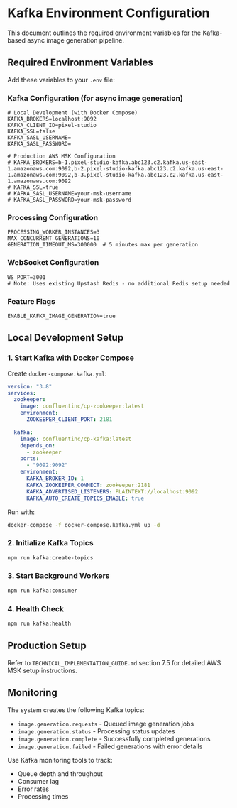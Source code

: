 # Kafka Environment Configuration

This document outlines the required environment variables for the Kafka-based async image generation pipeline.

## Required Environment Variables

Add these variables to your `.env` file:

### Kafka Configuration (for async image generation)

```env
# Local Development (with Docker Compose)
KAFKA_BROKERS=localhost:9092
KAFKA_CLIENT_ID=pixel-studio
KAFKA_SSL=false
KAFKA_SASL_USERNAME=
KAFKA_SASL_PASSWORD=

# Production AWS MSK Configuration
# KAFKA_BROKERS=b-1.pixel-studio-kafka.abc123.c2.kafka.us-east-1.amazonaws.com:9092,b-2.pixel-studio-kafka.abc123.c2.kafka.us-east-1.amazonaws.com:9092,b-3.pixel-studio-kafka.abc123.c2.kafka.us-east-1.amazonaws.com:9092
# KAFKA_SSL=true
# KAFKA_SASL_USERNAME=your-msk-username
# KAFKA_SASL_PASSWORD=your-msk-password
```

### Processing Configuration

```env
PROCESSING_WORKER_INSTANCES=3
MAX_CONCURRENT_GENERATIONS=10
GENERATION_TIMEOUT_MS=300000  # 5 minutes max per generation
```

### WebSocket Configuration

```env
WS_PORT=3001
# Note: Uses existing Upstash Redis - no additional Redis setup needed
```

### Feature Flags

```env
ENABLE_KAFKA_IMAGE_GENERATION=true
```

## Local Development Setup

### 1. Start Kafka with Docker Compose

Create `docker-compose.kafka.yml`:

```yaml
version: "3.8"
services:
  zookeeper:
    image: confluentinc/cp-zookeeper:latest
    environment:
      ZOOKEEPER_CLIENT_PORT: 2181

  kafka:
    image: confluentinc/cp-kafka:latest
    depends_on:
      - zookeeper
    ports:
      - "9092:9092"
    environment:
      KAFKA_BROKER_ID: 1
      KAFKA_ZOOKEEPER_CONNECT: zookeeper:2181
      KAFKA_ADVERTISED_LISTENERS: PLAINTEXT://localhost:9092
      KAFKA_AUTO_CREATE_TOPICS_ENABLE: true
```

Run with:

```bash
docker-compose -f docker-compose.kafka.yml up -d
```

### 2. Initialize Kafka Topics

```bash
npm run kafka:create-topics
```

### 3. Start Background Workers

```bash
npm run kafka:consumer
```

### 4. Health Check

```bash
npm run kafka:health
```

## Production Setup

Refer to `TECHNICAL_IMPLEMENTATION_GUIDE.md` section 7.5 for detailed AWS MSK setup instructions.

## Monitoring

The system creates the following Kafka topics:

- `image.generation.requests` - Queued image generation jobs
- `image.generation.status` - Processing status updates
- `image.generation.complete` - Successfully completed generations
- `image.generation.failed` - Failed generations with error details

Use Kafka monitoring tools to track:

- Queue depth and throughput
- Consumer lag
- Error rates
- Processing times
